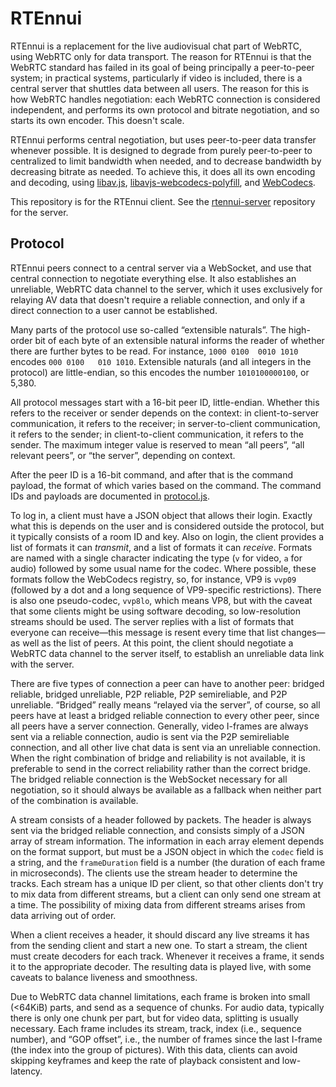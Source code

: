 # RTEnnui

RTEnnui is a replacement for the live audiovisual chat part of WebRTC, using
WebRTC only for data transport. The reason for RTEnnui is that the WebRTC
standard has failed in its goal of being principally a peer-to-peer system; in
practical systems, particularly if video is included, there is a central server
that shuttles data between all users. The reason for this is how WebRTC handles
negotiation: each WebRTC connection is considered independent, and performs its
own protocol and bitrate negotiation, and so starts its own encoder. This
doesn't scale.

RTEnnui performs central negotiation, but uses peer-to-peer data transfer
whenever possible. It is designed to degrade from purely peer-to-peer to
centralized to limit bandwidth when needed, and to decrease bandwidth by
decreasing bitrate as needed. To achieve this, it does all its own encoding and
decoding, using [libav.js](https://github.com/Yahweasel/libav.js),
[libavjs-webcodecs-polyfill](https://github.com/ennuicastr/libavjs-webcodecs-polyfill),
and [WebCodecs](https://www.w3.org/TR/webcodecs/).

This repository is for the RTEnnui client. See the
[rtennui-server](https://github.com/ennuicastr/rtennui-server) repository for
the server.


## Protocol

RTEnnui peers connect to a central server via a WebSocket, and use that central
connection to negotiate everything else. It also establishes an unreliable,
WebRTC data channel to the server, which it uses exclusively for relaying AV
data that doesn't require a reliable connection, and only if a direct connection
to a user cannot be established.

Many parts of the protocol use so-called “extensible naturals”. The high-order
bit of each byte of an extensible natural informs the reader of whether there
are further bytes to be read. For instance, `1000 0100  0010 1010` encodes
`000 0100   010 1010`. Extensible naturals (and all integers in the protocol)
are little-endian, so this encodes the number `1010100000100`, or 5,380.

All protocol messages start with a 16-bit peer ID, little-endian. Whether this
refers to the receiver or sender depends on the context: in client-to-server
communication, it refers to the receiver; in server-to-client communication, it
refers to the sender; in client-to-client communication, it refers to the
sender. The maximum integer value is reserved to mean “all peers”, “all relevant
peers”, or “the server”, depending on context.

After the peer ID is a 16-bit command, and after that is the command payload,
the format of which varies based on the command. The command IDs and payloads
are documented in [protocol.js](protocol.js).

To log in, a client must have a JSON object that allows their login. Exactly
what this is depends on the user and is considered outside the protocol, but it
typically consists of a room ID and key. Also on login, the client provides a
list of formats it can *transmit*, and a list of formats it can *receive*.
Formats are named with a single character indicating the type (`v` for video,
`a` for audio) followed by some usual name for the codec. Where possible, these
formats follow the WebCodecs registry, so, for instance, VP9 is `vvp09`
(followed by a dot and a long sequence of VP9-specific restrictions). There is
also one pseudo-codec, `vvp8lo`, which means VP8, but with the caveat that some
clients might be using software decoding, so low-resolution streams should be
used. The server replies with a list of formats that everyone can receive—this
message is resent every time that list changes—as well as the list of peers. At
this point, the client should negotiate a WebRTC data channel to the server
itself, to establish an unreliable data link with the server.

There are five types of connection a peer can have to another peer: bridged
reliable, bridged unreliable, P2P reliable, P2P semireliable, and P2P
unreliable. “Bridged” really means “relayed via the server”, of course, so all
peers have at least a bridged reliable connection to every other peer, since all
peers have a server connection. Generally, video I-frames are always sent via a
reliable connection, audio is sent via the P2P semireliable connection, and all
other live chat data is sent via an unreliable connection. When the right
combination of bridge and reliability is not available, it is preferable to send
in the correct reliability rather than the correct bridge. The bridged reliable
connection is the WebSocket necessary for all negotiation, so it should always
be available as a fallback when neither part of the combination is available.

A stream consists of a header followed by packets. The header is always sent
via the bridged reliable connection, and consists simply of a JSON array of
stream information. The information in each array element depends on the format
support, but must be a JSON object in which the `codec` field is a string, and
the `frameDuration` field is a number (the duration of each frame in
microseconds). The clients use the stream header to determine the tracks. Each
stream has a unique ID per client, so that other clients don't try to mix data
from different streams, but a client can only send one stream at a time. The
possibility of mixing data from different streams arises from data arriving out
of order.

When a client receives a header, it should discard any live streams it has from
the sending client and start a new one. To start a stream, the client must
create decoders for each track. Whenever it receives a frame, it sends it to
the appropriate decoder. The resulting data is played live, with some caveats
to balance liveness and smoothness.

Due to WebRTC data channel limitations, each frame is broken into small (<64KiB)
parts, and send as a sequence of chunks. For audio data, typically there is only
one chunk per part, but for video data, splitting is usually necessary. Each
frame includes its stream, track, index (i.e., sequence number), and “GOP
offset”, i.e., the number of frames since the last I-frame (the index into the
group of pictures). With this data, clients can avoid skipping keyframes and
keep the rate of playback consistent and low-latency.
